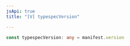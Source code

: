 ```yaml
---
jsApi: true
title: "[V] typespecVersion"

---
```

```ts
const typespecVersion: any = manifest.version
```
